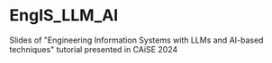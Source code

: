 # EngIS_LLM_AI
Slides of "Engineering Information Systems with LLMs and AI-based techniques" tutorial presented in CAiSE 2024

